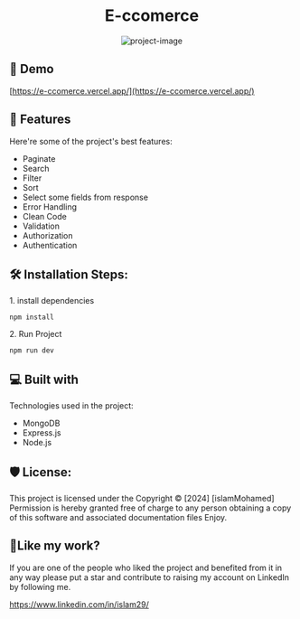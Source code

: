 <h1 align="center" id="title">E-ccomerce</h1>

<p align="center"><img src="https://socialify.git.ci/islamMohamed29/E-ccomerce/image?description=1&amp;font=Inter&amp;issues=1&amp;language=1&amp;name=1&amp;owner=1&amp;pattern=Charlie%20Brown&amp;stargazers=1&amp;theme=Light" alt="project-image"></p>

<h2>🚀 Demo</h2>

[https://e-ccomerce.vercel.app/](https://e-ccomerce.vercel.app/)

  
  
<h2>🧐 Features</h2>

Here're some of the project's best features:

*   Paginate
*   Search
*   Filter
*   Sort
*   Select some fields from response
*   Error Handling
*   Clean Code
*   Validation
*   Authorization
*   Authentication

<h2>🛠️ Installation Steps:</h2>

<p>1. install dependencies</p>

```
npm install
```

<p>2. Run Project</p>

```
npm run dev
```

  
  
<h2>💻 Built with</h2>

Technologies used in the project:

*   MongoDB
*   Express.js
*   Node.js

<h2>🛡️ License:</h2>

This project is licensed under the Copyright © \[2024\] \[islamMohamed\] Permission is hereby granted free of charge to any person obtaining a copy of this software and associated documentation files Enjoy.

<h2>💖Like my work?</h2>

If you are one of the people who liked the project and benefited from it in any way please put a star and contribute to raising my account on LinkedIn by following me.<p>https://www.linkedin.com/in/islam29/</p>
